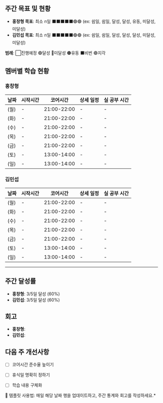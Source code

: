 ## 주간 목표 및 현황
- **홍창형 목표**: 최소 n일 ⬛️⬛️⬛️⬛️⬛️🟢🟢 (ex: 쉼일, 쉼일, 달성, 달성, 유동, 미달성, 미달성)
- **김민섭 목표**: 최소 n일 ⬛️⬛️⬛️⬛️⬛️🟢🟢 (ex: 쉼일, 쉼일, 달성, 달성, 달성, 미달성, 미달성)

**범례**: ⬜진행예정 🟢달성 🔴미달성 🟠유동 ⬛️비번 🟣지각 

## 멤버별 학습 현황


### 홍창형
| 날짜 | 시작시간 | 코어시간 | 상세 일정 |실 공부 시간
|------|----------|----------|-----------|-----------|
|  (월) | - | 21:00-22:00 | - | - |
|  (화) | - | 21:00-22:00 | - | - |
|  (수) | - | 21:00-22:00 | - | - |
|  (목) | - | 21:00-22:00 | - | - |
|  (금) | - | 21:00-22:00 | - | - |
|  (토) | - | 13:00-14:00 | - | - |
|  (일) | - | 13:00-14:00 | - | - |

### 김민섭
| 날짜 | 시작시간 | 코어시간 | 상세 일정 |실 공부 시간
|------|----------|----------|-----------|-----------|
|  (월) | - | 21:00-22:00 | - | - |
|  (화) | - | 21:00-22:00 | - | - |
|  (수) | - | 21:00-22:00 | - | - |
|  (목) | - | 21:00-22:00 | - | - |
|  (금) | - | 21:00-22:00 | - | - |
|  (토) | - | 13:00-14:00 | - | - |
|  (일) | - | 13:00-14:00 | - | - |

---

## 주간 달성률
- **홍창형**: 3/5일 달성 (60%)
- **김민섭**: 3/5일 달성 (60%)

## 회고
- **홍창형**:
- **김민섭**:

## 다음 주 개선사항
- [ ] 코어시간 준수율 높이기
- [ ] 휴식일 명확히 정하기
- [ ] 학습 내용 구체화


📝 템플릿 사용법: 매일 해당 날짜 행을 업데이트하고, 주간 통계와 회고를 작성하세요.*
